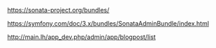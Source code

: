 https://sonata-project.org/bundles/

https://symfony.com/doc/3.x/bundles/SonataAdminBundle/index.html


http://main.lh/app_dev.php/admin/app/blogpost/list